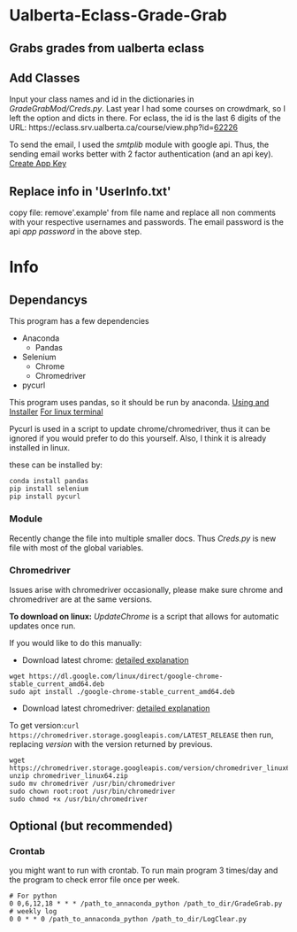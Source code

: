 # Ualberta-Eclass-Grade-Grab
## Grabs grades from ualberta eclass


## Add Classes
Input your class names and id in the dictionaries in *GradeGrabMod/Creds.py*. Last year I had some courses on crowdmark, 
so I left the option and dicts in there. For eclass, the id is the last 6 digits of the URL: 
https:<span>//eclass.srv.ualberta.ca</span>/course/view.php?id=<ins>62226</ins> 

To send the email, I used the *smtplib* module with google api. Thus, the sending email works better with 2 factor authentication (and an api key).
[Create App Key](https://support.google.com/accounts/answer/185833?hl=en&authuser=0)


## Replace info in 'UserInfo.txt' 
copy file: remove'.example' from file name and replace all non comments with your respective usernames and passwords. 
The email password is the api *app password* in the above step.


# Info
## Dependancys
This program has a few dependencies

- Anaconda
    - Pandas
- Selenium
    - Chrome
    - Chromedriver
- pycurl
    
This program uses pandas, so it should be run by anaconda.
[Using and Installer](https://www.anaconda.com/products/individual)
[For linux terminal](https://docs.anaconda.com/anaconda/install/linux/)

Pycurl is used in a script to update chrome/chromedriver, thus it can be ignored if you would prefer to do this yourself.
Also, I think it is already installed in linux.

these can be installed by:
```
conda install pandas
pip install selenium
pip install pycurl
```


### Module
Recently change the file into multiple smaller docs. Thus *Creds.py* is new file with most of the global variables.

 
### Chromedriver
Issues arise with chromedriver occasionally, please make sure chrome and chromedriver are at the same versions. 

**To download on linux:**
*UpdateChrome* is a script that allows for automatic updates once run.

If you would like to do this manually:
- Download latest chrome: [detailed explanation](https://linuxize.com/post/how-to-install-google-chrome-web-browser-on-ubuntu-18-04/)
```
wget https://dl.google.com/linux/direct/google-chrome-stable_current_amd64.deb
sudo apt install ./google-chrome-stable_current_amd64.deb
```
- Download latest chromedriver: [detailed explanation](https://tecadmin.net/setup-selenium-chromedriver-on-ubuntu/)

To get version:`curl https://chromedriver.storage.googleapis.com/LATEST_RELEASE`
then run, replacing *version* with the version returned by previous.
```
wget https://chromedriver.storage.googleapis.com/version/chromedriver_linux64.zip
unzip chromedriver_linux64.zip
sudo mv chromedriver /usr/bin/chromedriver
sudo chown root:root /usr/bin/chromedriver
sudo chmod +x /usr/bin/chromedriver
```


## Optional (but recommended)
### Crontab
you might want to run with crontab.
To run main program 3 times/day and the program to check error file once per week.

```
# For python
0 0,6,12,18 * * * /path_to_annaconda_python /path_to_dir/GradeGrab.py
# weekly log
0 0 * * 0 /path_to_annaconda_python /path_to_dir/LogClear.py
```
